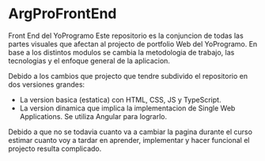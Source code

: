 # ArgProFrontEnd

Front End del YoProgramo
Este repositorio es la conjuncion de todas las partes visuales que afectan al projecto de portfolio Web del YoProgramo. En base a los distintos modulos se cambia la metodologia de trabajo, las tecnologias y el enfoque general de la aplicacion.

Debido a los cambios que projecto que tendre subdivido el repositorio en dos versiones grandes: 
- La version basica (estatica) con HTML, CSS, JS y TypeScript.
- La version dinamica que implica la implementacion de Single Web Applications. Se utiliza Angular para lograrlo.

Debido a que no se todavia cuanto va a cambiar la pagina durante el curso estimar cuanto voy a tardar en aprender, implementar y hacer funcional el projecto resulta complicado.
